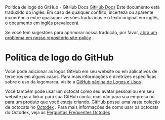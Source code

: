 Política de logo do GitHub - GitHub Docs
[GitHub Docs](/pt)
Este documento está traduzido do inglês. Em caso de qualquer conflito, incerteza ou aparente incoerência entre quaisquer versões traduzidas e o texto original em inglês, o documento em inglês prevalecerá.

Se você tem sugestões para aprimorar nossa tradução, por favor,
[abra um problema em nosso repositório site-policy](https://github.com/github/site-policy/issues)
.

# Política de logo do GitHub

Você pode adicionar as logos GitHub em seu website ou em aplicativos de terceiros em alguns casos. Para mais informações e diretrizes específicas sobre o uso da logomarca, visite a
[GitHub página de Logos e Usos](https://github.com/logos)
.

Você também pode usar um octocat como seu avatar pessoal ou em seu website para linkar para sua GitHub conta, mas não para sua empresa ou para um produto que você esteja criando. GitHub possui uma vasta coleção de octocats no
[Octodex](https://octodex.github.com/)
. Para mais informações de como usar os octocats do Octodex, veja as
[Perguntas Frequentes Octodex](https://octodex.github.com/faq/)
.
